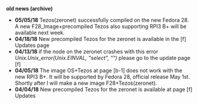 **old news (archive)**
- ****05/05/18**** Tezos(zeronet) successfully compiled on the new Fedora 28. A new F28_Image+precompiled Tezos also supporting RPI3 B+ will be available next week.
- ****04/18/18**** New precompiled Tezos for the zeronet is available in the [f] Updates page
- ****04/13/18**** if the node on the zeronet crashes with this error _Unix.Unix_error(Unix.EINVAL, "select", "")_ please go to the update page [f]
- ****04/05/18**** The image OS+Tezos at page [b-1] does not work with the new RPI3 B+. It will be supported by Fedora 28, official release May 1st. Shortly after I will make a new image F28+Tezos(zeronet).
- ****04/04/18**** New precompiled Tezos for the zeronet is available at page [f] Updates